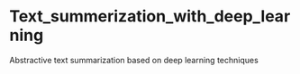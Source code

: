 # Text_summerization_with_deep_learning
Abstractive text summarization based on deep learning techniques
